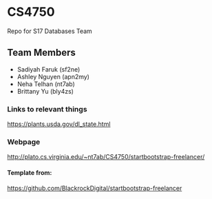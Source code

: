 # CS4750
Repo for S17 Databases Team 

## Team Members
- Sadiyah Faruk (sf2ne)
- Ashley Nguyen (apn2my)
- Neha Telhan (nt7ab)
- Brittany Yu (bly4zs)

### Links to relevant things
https://plants.usda.gov/dl_state.html

### Webpage
http://plato.cs.virginia.edu/~nt7ab/CS4750/startbootstrap-freelancer/

#### Template from:
https://github.com/BlackrockDigital/startbootstrap-freelancer
